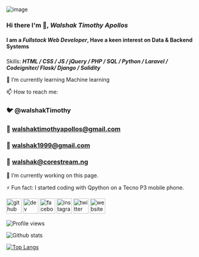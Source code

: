 ![image](https://media.giphy.com/media/ZVik7pBtu9dNS/source.gif)
### Hi there I'm 👋, ***Walshak Timothy Apollos*** 
#### I am a ***Fullstack Web Developer***, Have a keen interest on **Data & Backend Systems**

###
Skills: ***HTML / CSS / JS / jQuery / PHP / SQL / Python / Laravel / Codeigniter/ Flask/ Django / Solidity***

🌱 I’m currently learning Machine learning 

📫 How to reach me:
  ### 🐦 @walshakTimothy
  ### 📧 walshaktimothyapollos@gmail.com 
  ### 📧 walshak1999@gmail.com
  ### 📧 walshak@corestream.ng 

🔭 I’m currently working on this page. 

⚡ Fun fact: I started coding with Qpython on a Tecno P3 mobile phone. 

[<img src='https://cdn.jsdelivr.net/npm/simple-icons@3.0.1/icons/github.svg' alt='github' height='40'>](https://github.com/walshak)  [<img src='https://cdn.jsdelivr.net/npm/simple-icons@3.0.1/icons/dev-dot-to.svg' alt='dev' height='40'>](https://dev.to/walshak)  [<img src='https://cdn.jsdelivr.net/npm/simple-icons@3.0.1/icons/facebook.svg' alt='facebook' height='40'>](https://www.facebook.com/walshaktimothyapollos)  [<img src='https://cdn.jsdelivr.net/npm/simple-icons@3.0.1/icons/instagram.svg' alt='instagram' height='40'>](https://www.instagram.com/walshakapollost/)  [<img src='https://cdn.jsdelivr.net/npm/simple-icons@3.0.1/icons/twitter.svg' alt='twitter' height='40'>](https://twitter.com/walshakTimothy)  [<img src='https://cdn.jsdelivr.net/npm/simple-icons@3.0.1/icons/icloud.svg' alt='website' height='40'>](https://corestream.ng)  

![Profile views](https://gpvc.arturio.dev/walshak)

![Github stats](https://github-readme-stats.vercel.app/api?username=walshak&show_icons=true)

[![Top Langs](https://github-readme-stats.vercel.app/api/top-langs/?username=walshak)](https://github.com/anuraghazra/github-readme-stats)
